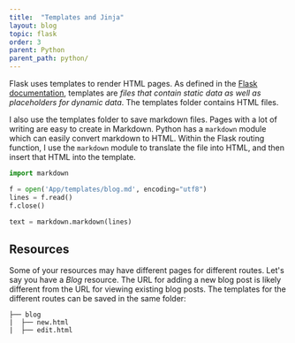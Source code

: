```yaml
---
title:  "Templates and Jinja"
layout: blog
topic: flask
order: 3
parent: Python
parent_path: python/
---
```


Flask uses templates to render HTML pages. As defined in the [Flask documentation](https://flask.palletsprojects.com/en/1.1.x/tutorial/templates/), templates are *files that contain static data as well as placeholders for dynamic data*. The templates folder contains HTML files.

I also use the templates folder to save markdown files. Pages with a lot of writing are easy to create in Markdown. Python has a `markdown` module which can easily convert markdown to HTML. Within the Flask routing function, I use the `markdown` module to translate the file into HTML, and then insert that HTML into the template.
```python
import markdown

f = open('App/templates/blog.md', encoding="utf8")
lines = f.read()
f.close()

text = markdown.markdown(lines)
```

## Resources
Some of your resources may have different pages for different routes. Let's say you have a *Blog* resource. The URL for adding a new blog post is likely different from the URL for viewing existing blog posts. The templates for the different routes can be saved in the same folder:
```
├── blog
|  ├── new.html
|  ├── edit.html
```